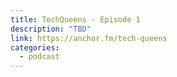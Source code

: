 ```yaml
---
title: TechQueens - Episode 1
description: "TBD"
link: https://anchor.fm/tech-queens
categories:
  - podcast
---
```

